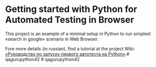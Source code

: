 # Getting started with Python for Automated Testing in Browser

This project is an example of a minimal setup in Python to run simplest «search in google» scenario in Web Browser. 

Fore more details (in russian), find a tutorial at the project Wiki: [«Руководство по запуску первого автотеста на Python»](https://github.com/qa-guru/getting-started-python/wiki).#   q a _ g u r u _ p y t h o n _ 4 _ 2  
 #   q a _ g u r u _ p y t h o n _ 4 _ 2  
 